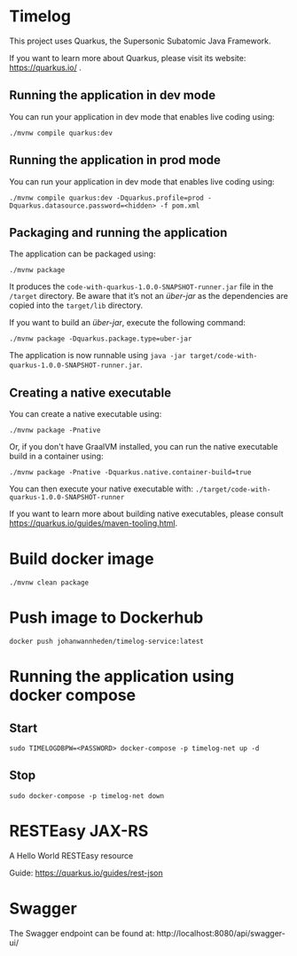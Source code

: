 # Timelog

This project uses Quarkus, the Supersonic Subatomic Java Framework.

If you want to learn more about Quarkus, please visit its website: https://quarkus.io/ .

## Running the application in dev mode

You can run your application in dev mode that enables live coding using:
```shell script
./mvnw compile quarkus:dev
```

## Running the application in prod mode

You can run your application in dev mode that enables live coding using:
```shell script
./mvnw compile quarkus:dev -Dquarkus.profile=prod -Dquarkus.datasource.password=<hidden> -f pom.xml
```

## Packaging and running the application

The application can be packaged using:
```shell script
./mvnw package
```
It produces the `code-with-quarkus-1.0.0-SNAPSHOT-runner.jar` file in the `/target` directory.
Be aware that it’s not an _über-jar_ as the dependencies are copied into the `target/lib` directory.

If you want to build an _über-jar_, execute the following command:
```shell script
./mvnw package -Dquarkus.package.type=uber-jar
```

The application is now runnable using `java -jar target/code-with-quarkus-1.0.0-SNAPSHOT-runner.jar`.

## Creating a native executable

You can create a native executable using: 
```shell script
./mvnw package -Pnative
```

Or, if you don't have GraalVM installed, you can run the native executable build in a container using: 
```shell script
./mvnw package -Pnative -Dquarkus.native.container-build=true
```

You can then execute your native executable with: `./target/code-with-quarkus-1.0.0-SNAPSHOT-runner`

If you want to learn more about building native executables, please consult https://quarkus.io/guides/maven-tooling.html.

# Build docker image
```shell script
./mvnw clean package
```

# Push image to Dockerhub
```shell script
docker push johanwannheden/timelog-service:latest
```

# Running the application using docker compose
## Start
```shell script
sudo TIMELOGDBPW=<PASSWORD> docker-compose -p timelog-net up -d
```
## Stop
```shell script
sudo docker-compose -p timelog-net down
```

# RESTEasy JAX-RS

<p>A Hello World RESTEasy resource</p>

Guide: https://quarkus.io/guides/rest-json

# Swagger
The Swagger endpoint can be found at: http://localhost:8080/api/swagger-ui/
